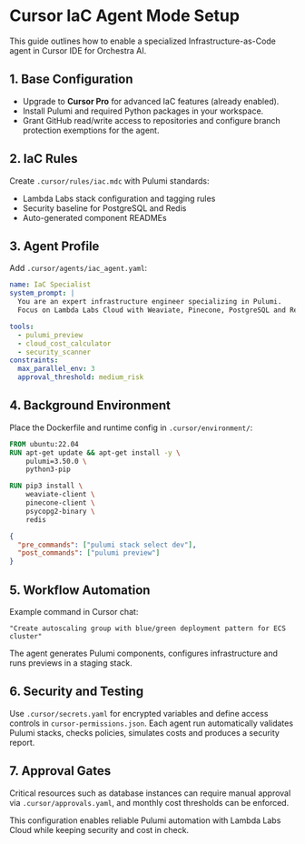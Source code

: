 # Cursor IaC Agent Mode Setup

This guide outlines how to enable a specialized Infrastructure-as-Code agent in Cursor IDE for Orchestra AI.

## 1. Base Configuration
- Upgrade to **Cursor Pro** for advanced IaC features (already enabled).
- Install Pulumi and required Python packages in your workspace.
- Grant GitHub read/write access to repositories and configure branch protection exemptions for the agent.

## 2. IaC Rules
Create `.cursor/rules/iac.mdc` with Pulumi standards:
- Lambda Labs stack configuration and tagging rules
- Security baseline for PostgreSQL and Redis
- Auto-generated component READMEs

## 3. Agent Profile
Add `.cursor/agents/iac_agent.yaml`:
```yaml
name: IaC Specialist
system_prompt: |
  You are an expert infrastructure engineer specializing in Pulumi.
  Focus on Lambda Labs Cloud with Weaviate, Pinecone, PostgreSQL and Redis integrations.

tools:
  - pulumi_preview
  - cloud_cost_calculator
  - security_scanner
constraints:
  max_parallel_env: 3
  approval_threshold: medium_risk
```

## 4. Background Environment
Place the Dockerfile and runtime config in `.cursor/environment/`:
```Dockerfile
FROM ubuntu:22.04
RUN apt-get update && apt-get install -y \
    pulumi=3.50.0 \
    python3-pip

RUN pip3 install \
    weaviate-client \
    pinecone-client \
    psycopg2-binary \
    redis
```
```json
{
  "pre_commands": ["pulumi stack select dev"],
  "post_commands": ["pulumi preview"]
}
```

## 5. Workflow Automation
Example command in Cursor chat:
```
"Create autoscaling group with blue/green deployment pattern for ECS cluster"
```
The agent generates Pulumi components, configures infrastructure and runs previews in a staging stack.

## 6. Security and Testing
Use `.cursor/secrets.yaml` for encrypted variables and define access controls in `cursor-permissions.json`. Each agent run automatically validates Pulumi stacks, checks policies, simulates costs and produces a security report.

## 7. Approval Gates
Critical resources such as database instances can require manual approval via `.cursor/approvals.yaml`, and monthly cost thresholds can be enforced.

This configuration enables reliable Pulumi automation with Lambda Labs Cloud while keeping security and cost in check.
